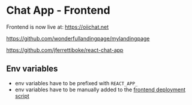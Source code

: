 # Chat App - Frontend

Frontend is now live at: https://oiichat.net

https://github.com/wonderfullandingpage/mylandingpage

https://github.com/jferrettiboke/react-chat-app

## Env variables

* env variables have to be prefixed with `REACT_APP_`
* env variables have to be manually added to the [frontend deployment script](../.github/workflows/deploy_frontend.yml)



